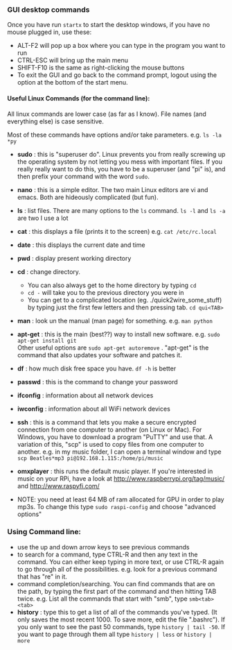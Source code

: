 ### GUI desktop commands
Once you have run `startx` to start the desktop windows, if you have no mouse plugged in, use these:
* ALT-F2 will pop up a box where you can type in the program you want to run
* CTRL-ESC will bring up the main menu
* SHIFT-F10 is the same as right-clicking the mouse buttons
* To exit the GUI and go back to the command prompt, logout using the option at the bottom of the start menu.

#### Useful Linux Commands (for the command line):
All linux commands are lower case (as far as I know). File names (and everything else) is case sensitive.

Most of these commands have options and/or take parameters. e.g. `ls -la *py`
* **sudo** : this is "superuser do". Linux prevents you from really screwing up the operating system by not letting you mess with important files. If you really really want to do this, you have to be a superuser (and "pi" is), and then prefix your command with the word `sudo`.
* **nano** : this is a simple editor.  The two main Linux editors are vi and emacs. Both are hideously complicated (but fun).
* **ls** : list files. There are many options to the `ls` command.  `ls -l`  and `ls -a` are two I use a lot
* **cat** : this displays a file (prints it to the screen)  e.g. `cat /etc/rc.local`
* **date** : this displays the current date and time
* **pwd** : display present working directory
* **cd** : change directory.  
    * You can also always get to the home directory by typing `cd`
    * `cd -` will take you to the previous directory you were in
    * You can get to a complicated location (eg. ./quick2wire_some_stuff) by typing just the first few letters and then pressing tab. `cd qui<TAB>`
* **man** : look un the manual (man page) for something. e.g. `man python`
* **apt-get** : this is the main (best??) way to install new software. e.g. `sudo apt-get install git`   
Other useful options are `sudo apt-get autoremove` . "apt-get" is the command that also updates your software and patches it.
* **df** : how much disk free space you have. `df -h` is better
* **passwd** : this is the command to change your password
* **ifconfig** : information about all network devices
* **iwconfig** : information about all WiFi network devices

* **ssh** : this is a command that lets you make a secure encrypted connection from one computer to another (on Linux or Mac). For Windows, you have to download a program "PuTTY" and use that. A variation of this, "scp" is used to copy files from one computer to another.  e.g. in my music folder, I can open a terminal window and type `scp Beatles*mp3 pi@192.168.1.115:/home/pi/music`

* **omxplayer** : this runs the default music player. If you're interested in music on your RPi, have a look at http://www.raspberrypi.org/tag/music/ and http://www.raspyfi.com/
* NOTE: you need at least 64 MB of ram allocated for GPU in order to play mp3s. To change this type `sudo raspi-config` and choose "advanced options"

### Using Command line: 
* use the up and down arrow keys to see previous commands
* to search for a command, type CTRL-R and then any text in the command. You can either keep typing in more text, or use CTRL-R again to go through all of the possibilities.  e.g. look for a previous command that has "re" in it.
* command completion/searching. You can find commands that are on the path, by typing the first part of the command and then hitting TAB twice. e.g. List all the commands that start with "smb", type `smb<tab><tab>`
* **history** : type this to get a list of all of the commands you've typed. (It only saves the most recent 1000. To save more, edit the file ".bashrc"). If you only want to see the past 50 commands, type `history | tail -50`.  If you want to page through them all type `history | less` or `history | more`
